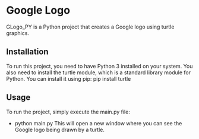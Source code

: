 # Google Logo
GLogo_PY is a Python project that creates a Google logo using turtle graphics.

## Installation
To run this project, you need to have Python 3 installed on your system. You also need to install the turtle module, which is a standard library module for Python. You can install it using pip:
pip install turtle

## Usage
To run the project, simply execute the main.py file: 
- python main.py
This will open a new window where you can see the Google logo being drawn by a turtle.
